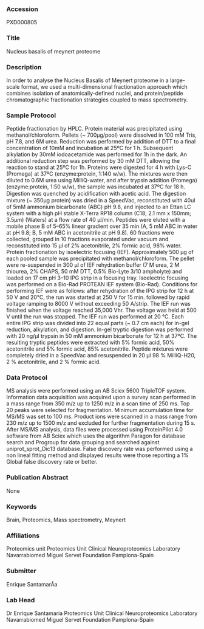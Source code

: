 ### Accession
PXD000805

### Title
Nucleus basalis of meynert proteome

### Description
In order to analyse the Nucleus Basalis of Meynert proteome in a large-scale format, we used a multi-dimensional fractionation approach which combines isolation of anatomically-defined nuclei, and protein/peptide chromatographic fractionation strategies coupled to mass spectrometry.

### Sample Protocol
Peptide fractionation by HPLC. Protein material was precipitated using methanol/chloroform. Pellets (~ 700μg/pool) were dissolved in 100 mM Tris, pH 7.8, and 6M urea. Reduction was performed by addition of DTT to a final concentration of 10mM and incubation at 25ºC for 1 h. Subsequent alkylation by 30mM iodoacetamide was performed for 1h in the dark. An additional reduction step was performed by 30 mM DTT, allowing the reaction to stand at 25ºC for 1h. Proteins were digested for 4 h with Lys-C (Promega) at 37ºC (enzyme:protein, 1:140 w/w). The mixtures were then diluted to 0.6M urea using MilliQ-water, and after trypsin addition (Promega) (enzyme:protein, 1:50 w/w), the sample was incubated at 37ºC for 18 h. Digestion was quenched by acidiﬁcation with acetic acid. The digestion mixture (~ 350μg protein) was dried in a SpeedVac, reconstituted with 40ul of 5mM ammonium bicarbonate (ABC) pH 9.8, and injected to an Ettan LC system with a high pH stable X-Terra RP18 column (C18; 2.1 mm x 150mm; 3.5μm) (Waters) at  a flow rate of 40 μl/min. Peptides were eluted with a mobile phase B of 5–65% linear gradient over 35 min (A, 5 mM ABC in water at pH 9.8; B, 5 mM ABC in acetonitrile at pH 9.8). 60 fractions were collected, grouped in 10 fractions evaporated under vacuum and reconstituted into 15 μl of 2% acetonitrile, 2% formic acid, 98% water. Protein fractionation by isoelectric focusing (IEF). Approximately 500 μg of each pooled sample was precipitated with methanol/chloroform. The pellet were re-suspended in 300 μl of IEF rehydration buffer (7 M urea, 2 M thiourea, 2% CHAPS, 50 mM DTT, 0.5% Bio-Lyte 3/10 ampholyte) and loaded on 17 cm pH 3–10 IPG strip in a focusing tray. Isoelectric focusing was performed on a Bio-Rad PROTEAN IEF system (Bio-Rad). Conditions for performing IEF were as follows: after rehydration of the IPG strip for 12 h at 50 V and 20°C, the run was started at 250 V for 15 min. followed by rapid voltage ramping to 8000 V without exceeding 50 A/strip. The IEF run was finished when the voltage reached 35,000 Vhr. The voltage was held at 500 V until the run was stopped. The IEF run was performed at 20 °C. Each entire IPG strip was divided into 22 equal parts (~ 0.7 cm each) for in-gel reduction, alkylation, and digestion. In-gel tryptic digestion was performed with 20 ng/μl trypsin in 50 mM ammonium bicarbonate for 12 h at 37ºC. The resulting tryptic peptides were extracted with 5% formic acid, 50% acetonitrile and 5% formic acid, 85% acetonitrile. Peptide mixtures were completely dried in a SpeedVac and resuspended in 20 μl 98 % MilliQ-H20, 2 % acetonitrile, and 2 % formic acid.

### Data Protocol
MS analysis were performed using an AB Sciex 5600 TripleTOF system. Information data acquisition was acquired upon a survey scan performed in a mass range from 350 m/z up to 1250 m/z in a scan time of 250 ms. Top 20 peaks were selected for fragmentation. Minimum accumulation time for MS/MS was set to 100 ms. Product ions were scanned in a mass range from 230 m/z up to 1500 m/z and excluded for further fragmentation during 15 s. After MS/MS analysis, data files were processed using ProteinPilot 4.0 software from AB Sciex which uses the algorithm Paragon for database search and Progroup for data grouping and searched against uniprot_sprot_Dic13 database. False discovery rate was performed using a non lineal fitting method and displayed results were those reporting a 1% Global false discovery rate or better.

### Publication Abstract
None

### Keywords
Brain, Proteomics, Mass spectrometry, Meynert

### Affiliations
Proteomics unit
Proteomics Unit Clinical Neuroproteomics Laboratory Navarrabiomed Miguel Servet Foundation Pamplona-Spain

### Submitter
Enrique SantamarÃ­a

### Lab Head
Dr Enrique Santamaria
Proteomics Unit Clinical Neuroproteomics Laboratory Navarrabiomed Miguel Servet Foundation Pamplona-Spain


